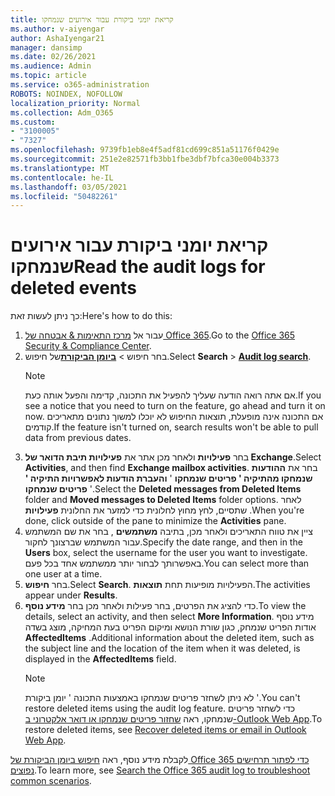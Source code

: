 ```yaml
---
title: קריאת יומני ביקורת עבור אירועים שנמחקו
ms.author: v-aiyengar
author: AshaIyengar21
manager: dansimp
ms.date: 02/26/2021
ms.audience: Admin
ms.topic: article
ms.service: o365-administration
ROBOTS: NOINDEX, NOFOLLOW
localization_priority: Normal
ms.collection: Adm_O365
ms.custom:
- "3100005"
- "7327"
ms.openlocfilehash: 9739fb1eb8e4f5adf81cd699c851a51176f0429e
ms.sourcegitcommit: 251e2e82571fb3bb1fbe3dbf7bfca30e004b3373
ms.translationtype: MT
ms.contentlocale: he-IL
ms.lasthandoff: 03/05/2021
ms.locfileid: "50482261"
---
```

# <a name="read-the-audit-logs-for-deleted-events"></a><span data-ttu-id="e74fe-102">קריאת יומני ביקורת עבור אירועים שנמחקו</span><span class="sxs-lookup"><span data-stu-id="e74fe-102">Read the audit logs for deleted events</span></span>

<span data-ttu-id="e74fe-103">כך ניתן לעשות זאת:</span><span class="sxs-lookup"><span data-stu-id="e74fe-103">Here's how to do this:</span></span>

1. <span data-ttu-id="e74fe-104">עבור אל [מרכז התאימות & אבטחה של Office 365](https://go.microsoft.com/fwlink/p/?linkid=2077143).</span><span class="sxs-lookup"><span data-stu-id="e74fe-104">Go to the [Office 365 Security & Compliance Center](https://go.microsoft.com/fwlink/p/?linkid=2077143).</span></span>
1. <span data-ttu-id="e74fe-105">בחר חיפוש  >  [**ביומן הביקורת**](https://go.microsoft.com/fwlink/?linkid=2103759)של חיפוש.</span><span class="sxs-lookup"><span data-stu-id="e74fe-105">Select **Search** > [**Audit log search**](https://go.microsoft.com/fwlink/?linkid=2103759).</span></span>
    > [!NOTE]
    > <span data-ttu-id="e74fe-106">אם אתה רואה הודעה שעליך להפעיל את התכונה, קדימה והפעל אותה כעת.</span><span class="sxs-lookup"><span data-stu-id="e74fe-106">If you see a notice that you need to turn on the feature, go ahead and turn it on now.</span></span> <span data-ttu-id="e74fe-107">אם התכונה אינה מופעלת, תוצאות החיפוש לא יוכלו למשוך נתונים מתאריכים קודמים.</span><span class="sxs-lookup"><span data-stu-id="e74fe-107">If the feature isn't turned on, search results won't be able to pull data from previous dates.</span></span>
1. <span data-ttu-id="e74fe-108">בחר **פעילויות** ולאחר מכן אתר את **פעילויות תיבת הדואר של Exchange**.</span><span class="sxs-lookup"><span data-stu-id="e74fe-108">Select **Activities**, and then find **Exchange mailbox activities**.</span></span> <span data-ttu-id="e74fe-109">בחר את **ההודעות שנמחקו מהתיקיה ' פריטים שנמחקו** ' **והעברת הודעות לאפשרויות התיקיה ' פריטים שנמחקו** '.</span><span class="sxs-lookup"><span data-stu-id="e74fe-109">Select the **Deleted messages from Deleted Items** folder and **Moved messages to Deleted Items** folder options.</span></span> <span data-ttu-id="e74fe-110">לאחר שתסיים, לחץ מחוץ לחלונית כדי למזער את החלונית **פעילויות** .</span><span class="sxs-lookup"><span data-stu-id="e74fe-110">When you're done, click outside of the pane to minimize the **Activities** pane.</span></span>
1. <span data-ttu-id="e74fe-111">ציין את טווח התאריכים ולאחר מכן, בתיבה **משתמשים** , בחר את שם המשתמש עבור המשתמש שברצונך לחקור.</span><span class="sxs-lookup"><span data-stu-id="e74fe-111">Specify the date range, and then in the **Users** box, select the username for the user you want to investigate.</span></span> <span data-ttu-id="e74fe-112">באפשרותך לבחור יותר ממשתמש אחד בכל פעם.</span><span class="sxs-lookup"><span data-stu-id="e74fe-112">You can select more than one user at a time.</span></span>
1. <span data-ttu-id="e74fe-113">בחר **חיפוש**.</span><span class="sxs-lookup"><span data-stu-id="e74fe-113">Select **Search**.</span></span> <span data-ttu-id="e74fe-114">הפעילויות מופיעות תחת **תוצאות**.</span><span class="sxs-lookup"><span data-stu-id="e74fe-114">The activities appear under **Results**.</span></span>
1. <span data-ttu-id="e74fe-115">כדי להציג את הפרטים, בחר פעילות ולאחר מכן בחר **מידע נוסף**.</span><span class="sxs-lookup"><span data-stu-id="e74fe-115">To view the details, select an activity, and then select **More Information**.</span></span> <span data-ttu-id="e74fe-116">מידע נוסף אודות הפריט שנמחק, כגון שורת הנושא ומיקום הפריט בעת המחיקה, מוצג בשדה **AffectedItems** .</span><span class="sxs-lookup"><span data-stu-id="e74fe-116">Additional information about the deleted item, such as the subject line and the location of the item when it was deleted, is displayed in the **AffectedItems** field.</span></span>
    > [!NOTE]
    > <span data-ttu-id="e74fe-117">לא ניתן לשחזר פריטים שנמחקו באמצעות התכונה ' יומן ביקורת '.</span><span class="sxs-lookup"><span data-stu-id="e74fe-117">You can't restore deleted items using the audit log feature.</span></span> <span data-ttu-id="e74fe-118">כדי לשחזר פריטים שנמחקו, ראה [שחזור פריטים שנמחקו או דואר אלקטרוני ב-Outlook Web App](https://go.microsoft.com/fwlink/?linkid=2103759).</span><span class="sxs-lookup"><span data-stu-id="e74fe-118">To restore deleted items, see [Recover deleted items or email in Outlook Web App](https://go.microsoft.com/fwlink/?linkid=2103759).</span></span>

<span data-ttu-id="e74fe-119">לקבלת מידע נוסף, ראה [חיפוש ביומן הביקורת של Office 365 כדי לפתור תרחישים נפוצים](https://go.microsoft.com/fwlink/?linkid=2103944).</span><span class="sxs-lookup"><span data-stu-id="e74fe-119">To learn more, see [Search the Office 365 audit log to troubleshoot common scenarios](https://go.microsoft.com/fwlink/?linkid=2103944).</span></span>
